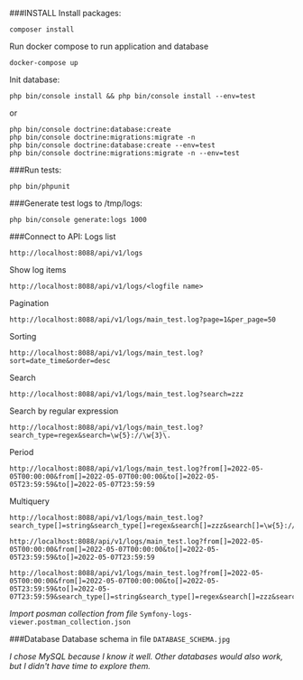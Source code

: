 ###INSTALL
Install packages:
```
composer install
```

Run docker compose to run application and database 
```
docker-compose up
```


Init database:
```
php bin/console install && php bin/console install --env=test
```
 or
```
php bin/console doctrine:database:create
php bin/console doctrine:migrations:migrate -n
php bin/console doctrine:database:create --env=test
php bin/console doctrine:migrations:migrate -n --env=test
```


###Run tests:
```
php bin/phpunit
```


###Generate test logs
to /tmp/logs:
```
php bin/console generate:logs 1000
```


###Connect to API:
Logs list
```
http://localhost:8088/api/v1/logs
```

Show log items
```
http://localhost:8088/api/v1/logs/<logfile name>
```

Pagination
```
http://localhost:8088/api/v1/logs/main_test.log?page=1&per_page=50
```

Sorting
```
http://localhost:8088/api/v1/logs/main_test.log?sort=date_time&order=desc
```

Search
```
http://localhost:8088/api/v1/logs/main_test.log?search=zzz
```

Search by regular expression
```
http://localhost:8088/api/v1/logs/main_test.log?search_type=regex&search=\w{5}://\w{3}\.
```

Period
```
http://localhost:8088/api/v1/logs/main_test.log?from[]=2022-05-05T00:00:00&from[]=2022-05-07T00:00:00&to[]=2022-05-05T23:59:59&to[]=2022-05-07T23:59:59
```

Multiquery
```
http://localhost:8088/api/v1/logs/main_test.log?search_type[]=string&search_type[]=regex&search[]=zzz&search[]=\w{5}://\w{3}\.

http://localhost:8088/api/v1/logs/main_test.log?from[]=2022-05-05T00:00:00&from[]=2022-05-07T00:00:00&to[]=2022-05-05T23:59:59&to[]=2022-05-07T23:59:59

http://localhost:8088/api/v1/logs/main_test.log?from[]=2022-05-05T00:00:00&from[]=2022-05-07T00:00:00&to[]=2022-05-05T23:59:59&to[]=2022-05-07T23:59:59&search_type[]=string&search_type[]=regex&search[]=zzz&search[]=X{4,}
```

_Import posman collection from file_ ```Symfony-logs-viewer.postman_collection.json```

###Database
Database schema in file `DATABASE_SCHEMA.jpg`

_I chose MySQL because I know it well. Other databases would also work, but I didn't have time to explore them._
